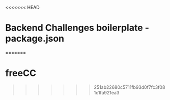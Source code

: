 <<<<<<< HEAD
# Backend Challenges boilerplate - package.json
=======
# freeCC
>>>>>>> 251ab22680c5711fb93d0f7fc3f081c1fa921ea3

